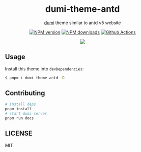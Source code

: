 <h1 align="center">dumi-theme-antd</h1>

<div align="center">

[dumi](https://d.umijs.org) theme similar to antd v5 website

[![NPM version](https://img.shields.io/npm/v/dumi-theme-antd.svg?style=flat)](https://npmjs.org/package/dumi-theme-antd) [![NPM downloads](http://img.shields.io/npm/dm/dumi-theme-antd.svg?style=flat)](https://npmjs.org/package/dumi-theme-antd) [![Github Actions](https://github.com/KuangPF/dumi-theme-antd/workflows/Deploy/badge.svg)](https://github.com/KuangPF/dumi-theme-antd/actions)

</div>

<p align="center">
  <a href="https://kuangpf.com/dumi-theme-antd">
    <img  src="https://user-images.githubusercontent.com/20694238/221604020-d797a64e-30b5-4e4c-897d-112c8ee37512.png">
  </a>
</p>

## Usage

Install this theme into `devDependencies`:

```bash
$ pnpm i dumi-theme-antd -D
```

## Contributing

```bash
# install deps
pnpm install
# start dumi server
pnpm run docs
```

## LICENSE

MIT
